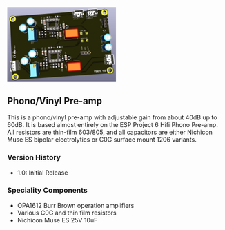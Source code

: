 <img src="screenshot.png" width="50%">

## Phono/Vinyl Pre-amp

This is a phono/vinyl pre-amp with adjustable gain from about 40dB up to 60dB. It is based almost entirely on the ESP Project 6 Hifi Phono Pre-amp.  All resistors are thin-film 603/805, and all capacitors are either Nichicon Muse ES bipolar electrolytics or C0G surface mount 1206 variants.


### Version History

- 1.0: Initial Release

### Speciality Components

* OPA1612 Burr Brown operation amplifiers
* Various C0G and thin film resistors
* Nichicon Muse ES 25V 10uF
